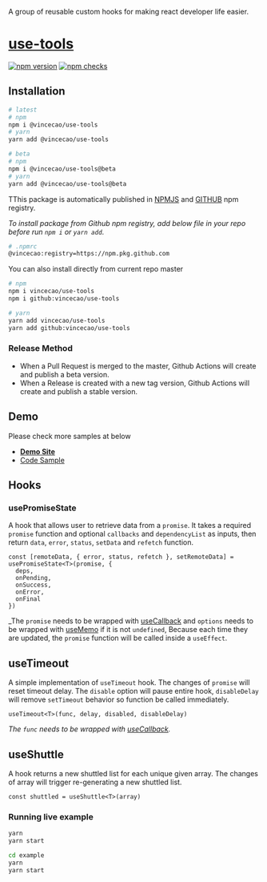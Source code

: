 A group of reusable custom hooks for making react developer life easier.

# [use-tools](https://www.npmjs.com/package/@vincecao/use-tools)

[![npm version](https://badge.fury.io/js/@vincecao%2Fuse-tools.svg)](https://badge.fury.io/js/@vincecao%2Fuse-tools)
[![npm checks](https://badgen.net/github/checks/vincecao/use-tools)](https://github.com/vincecao/use-tools/actions)

## Installation

```bash
# latest
# npm
npm i @vincecao/use-tools
# yarn
yarn add @vincecao/use-tools

# beta
# npm
npm i @vincecao/use-tools@beta
# yarn
yarn add @vincecao/use-tools@beta
```

TThis package is automatically published in [NPMJS](https://www.npmjs.com/package/@vincecao/use-tools) and [GITHUB](https://github.com/vincecao/use-tools/packages/1555582) npm registry.

_To install package from Github npm registry, add below file in your repo before run `npm i` or `yarn add`_.

```bash
# .npmrc
@vincecao:registry=https://npm.pkg.github.com
```

You can also install directly from current repo master
```bash
# npm
npm i vincecao/use-tools
npm i github:vincecao/use-tools

# yarn
yarn add vincecao/use-tools
yarn add github:vincecao/use-tools
```

### Release Method
- When a Pull Request is merged to the master, Github Actions will create and publish a beta version.
- When a Release is created with a new tag version, Github Actions will create and publish a stable version.

## Demo

Please check more samples at below
- [**Demo Site**](https://vince-amazing.com/use-tools/)
- [Code Sample](https://github.com/vincecao/use-tools/tree/master/example)

## Hooks
### usePromiseState

A hook that allows user to retrieve data from a `promise`. It takes a required `promise` function and optional `callbacks` and `dependencyList` as inputs, then return `data`, `error`, `status`, `setData` and `refetch` function.

```tsx
const [remoteData, { error, status, refetch }, setRemoteData] = usePromiseState<T>(promise, {
  deps,
  onPending,
  onSuccess,
  onError,
  onFinal
})
```
_The `promise` needs to be wrapped with [useCallback](https://reactjs.org/docs/hooks-reference.html#usecallback) and `options` needs to be wrapped with [useMemo](https://reactjs.org/docs/hooks-reference.html#usememo) if it is not `undefined`, Because each time they are updated, the `promise` function will be called inside a `useEffect`.
## useTimeout

A simple implementation of `useTimeout` hook. The changes of `promise` will reset timeout delay. The `disable` option will pause entire hook, `disableDelay` will remove `setTimeout` behavior so function be called immediately.

```tsx
useTimeout<T>(func, delay, disabled, disableDelay)
```

_The `func` needs to be wrapped with [useCallback](https://reactjs.org/docs/hooks-reference.html#usecallback)._

## useShuttle

A hook returns a new shuttled list for each unique given array. The changes of array will trigger re-generating a new shuttled list.

```tsx
const shuttled = useShuttle<T>(array)
```

### Running live example

```bash
yarn
yarn start

cd example
yarn
yarn start
```
